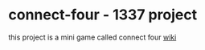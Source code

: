 # connect-four - 1337 project

this project is a mini game called connect four <a href="https://en.wikipedia.org/wiki/Connect_Four">wiki</a>
